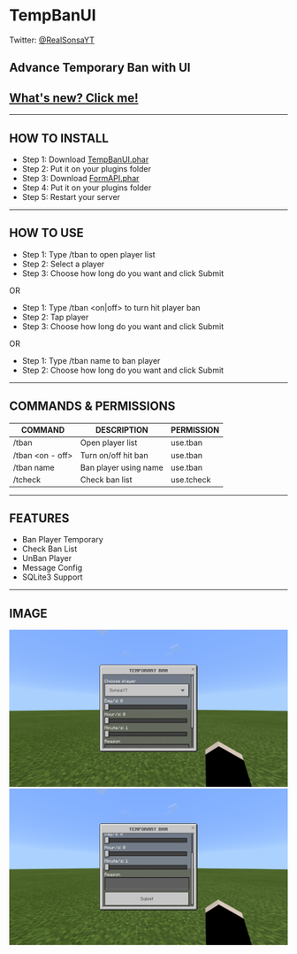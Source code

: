 # TempBanUI

Twitter: [@RealSonsaYT](https://twitter.com/RealSonsaYT)

## Advance Temporary Ban with UI
## [What's new? Click me!](https://github.com/SonsaYT04/TempBanUI/wiki)

---

## HOW TO INSTALL
* Step 1: Download [TempBanUI.phar](https://poggit.pmmp.io/r/51162/TempBanUI_dev-83.phar)
* Step 2: Put it on your plugins folder
* Step 3: Download [FormAPI.phar](http://festyy.com/wHIglq)
* Step 4: Put it on your plugins folder
* Step 5: Restart your server

---

## HOW TO USE
* Step 1: Type /tban to open player list
* Step 2: Select a player
* Step 3: Choose how long do you want and click Submit

OR

* Step 1: Type /tban <on|off> to turn hit player ban
* Step 2: Tap player
* Step 3: Choose how long do you want and click Submit

OR

* Step 1: Type /tban name to ban player
* Step 2: Choose how long do you want and click Submit

---

## COMMANDS & PERMISSIONS
| COMMAND | DESCRIPTION | PERMISSION |
|---|---|---|
| /tban | Open player list | use.tban |
| /tban <on - off> | Turn on/off hit ban | use.tban |
| /tban name | Ban player using name | use.tban |
| /tcheck | Check ban list | use.tcheck |

---

## FEATURES
* Ban Player Temporary
* Check Ban List
* UnBan Player
* Message Config
* SQLite3 Support

---

## IMAGE
![](https://github.com/SonsaYT04/Image/blob/master/Image/Image1.png)
![](https://github.com/SonsaYT04/Image/blob/master/Image/Image2.png)

